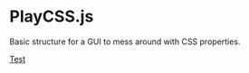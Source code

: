 PlayCSS.js
==========

Basic structure for a GUI to mess around with CSS properties.

[Test](http://nrox.github.io/PlayCSS.js/)
